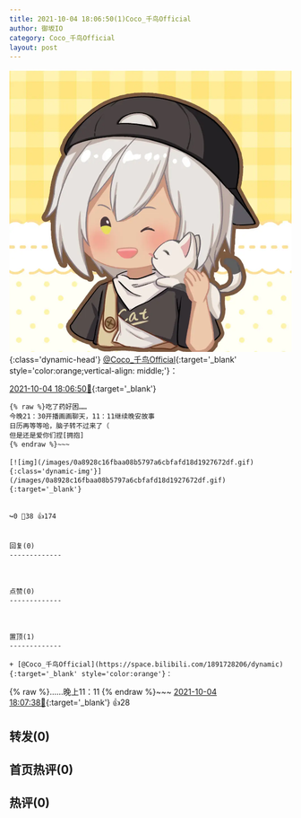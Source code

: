 ```yaml
---
title: 2021-10-04 18:06:50(1)Coco_千鸟Official
author: 御坂IO
category: Coco_千鸟Official
layout: post
---
```


![img](/images/85e485bc0dbd0cde4d15f24d7cffe9704618ad10.jpg){:class='dynamic-head'}
[@Coco_千鸟Official](https://space.bilibili.com/1891728206/dynamic){:target='_blank' style='color:orange;vertical-align: middle;'}：

[2021-10-04 18:06:50🔗](https://t.bilibili.com/577688606152328317){:target='_blank'}

~~~
{% raw %}吃了药好困……
今晚21：30开播画画聊天，11：11继续晚安故事
日历再等等哈，脑子转不过来了（
但是还是爱你们捏[拥抱]
{% endraw %}~~~

[![img](/images/0a8928c16fbaa08b5797a6cbfafd18d1927672df.gif){:class='dynamic-img'}](/images/0a8928c16fbaa08b5797a6cbfafd18d1927672df.gif){:target='_blank'}


↪️0 💬38 👍174


回复(0)
-------------



点赞(0)
-------------



置顶(1)
-------------

+ [@Coco_千鸟Official](https://space.bilibili.com/1891728206/dynamic){:target='_blank' style='color:orange'}：
~~~
{% raw %}……晚上11：11
{% endraw %}~~~
[2021-10-04 18:07:38🔗](https://t.bilibili.com/577688606152328317#reply5521770956){:target='_blank'} 👍28


转发(0)
-------------



首页热评(0)
-------------



热评(0)
-------------



